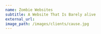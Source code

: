 ```yaml
---
name: Zombie Websites
subtitle: A Website That Is Barely alive
external_url: 
image_path: /images/clients/cause.jpg
---
```



